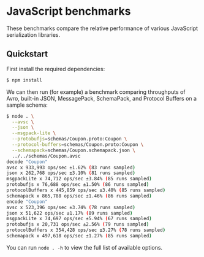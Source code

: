 # JavaScript benchmarks

These benchmarks compare the relative performance of various JavaScript
serialization libraries.

## Quickstart

First install the required dependencies:

```bash
$ npm install
```

We can then run (for example) a benchmark comparing throughputs of Avro,
built-in JSON, MessagePack, SchemaPack, and Protocol Buffers on a sample
schema:

```bash
$ node . \
  --avsc \
  --json \
  --msgpack-lite \
  --protobufjs=schemas/Coupon.proto:Coupon \
  --protocol-buffers=schemas/Coupon.proto:Coupon \
  --schemapack=schemas/Coupon.schemapack.json \
  ../../schemas/Coupon.avsc
decode "Coupon"
avsc x 933,993 ops/sec ±1.62% (83 runs sampled)
json x 262,768 ops/sec ±3.10% (81 runs sampled)
msgpackLite x 74,712 ops/sec ±3.84% (85 runs sampled)
protobufjs x 76,688 ops/sec ±1.50% (86 runs sampled)
protocolBuffers x 445,859 ops/sec ±3.40% (85 runs sampled)
schemapack x 865,788 ops/sec ±1.46% (86 runs sampled)
encode "Coupon"
avsc x 523,396 ops/sec ±3.74% (78 runs sampled)
json x 51,622 ops/sec ±1.17% (89 runs sampled)
msgpackLite x 74,697 ops/sec ±5.94% (67 runs sampled)
protobufjs x 20,731 ops/sec ±2.56% (79 runs sampled)
protocolBuffers x 354,428 ops/sec ±3.27% (78 runs sampled)
schemapack x 497,618 ops/sec ±1.27% (85 runs sampled)
```

You can run `node . -h` to view the full list of available options.
